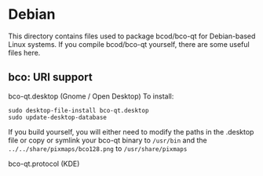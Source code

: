 
Debian
====================
This directory contains files used to package bcod/bco-qt
for Debian-based Linux systems. If you compile bcod/bco-qt yourself, there are some useful files here.

## bco: URI support ##


bco-qt.desktop  (Gnome / Open Desktop)
To install:

	sudo desktop-file-install bco-qt.desktop
	sudo update-desktop-database

If you build yourself, you will either need to modify the paths in
the .desktop file or copy or symlink your bco-qt binary to `/usr/bin`
and the `../../share/pixmaps/bco128.png` to `/usr/share/pixmaps`

bco-qt.protocol (KDE)

